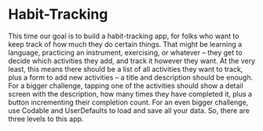 # Habit-Tracking
This time our goal is to build a habit-tracking app, for folks who want to keep track of how much they do certain things. That might be learning a language, practicing an instrument, exercising, or whatever – they get to decide which activities they add, and track it however they want.  At the very least, this means there should be a list of all activities they want to track, plus a form to add new activities – a title and description should be enough.  For a bigger challenge, tapping one of the activities should show a detail screen with the description, how many times they have completed it, plus a button incrementing their completion count.  For an even bigger challenge, use Codable and UserDefaults to load and save all your data.  So, there are three levels to this app.
